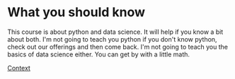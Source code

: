 # What you should know
This course is about python and data science. It will help if you know a bit about both. I'm not going to teach you python if you don't know python, check out our offerings and then come back. I'm not going to teach you the basics of data science either. You can get by with a little math.

[Context](./context.md)
